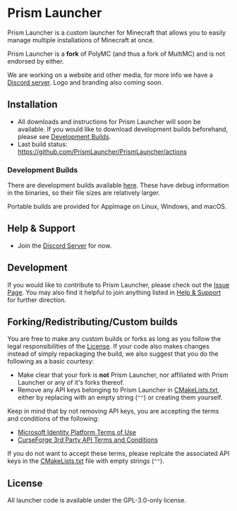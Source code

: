 # Prism Launcher

Prism Launcher is a custom launcher for Minecraft that allows you to easily manage multiple installations of Minecraft at once.

Prism Launcher is a **fork** of PolyMC (and thus a fork of MultiMC) and is not endorsed by either.

We are working on a website and other media, for more info we have a [Discord server](https://discord.gg/hX4g537UNE). Logo and branding also coming soon.

## Installation

- All downloads and instructions for Prism Launcher will soon be available. If you would like to download development builds beforehand, please see [Development Builds](#development-builds).
- Last build status: <https://github.com/PrismLauncher/PrismLauncher/actions>

### Development Builds

There are development builds available [here](https://github.com/PrismLauncher/PrismLauncher/actions). These have debug information in the binaries, so their file sizes are relatively larger.

Portable builds are provided for AppImage on Linux, Windows, and macOS.

## Help & Support

- Join the [Discord Server](https://discord.gg/hX4g537UNE) for now.

## Development

If you would like to contribute to Prism Launcher, please check out the [Issue Page](https://github.com/PrismLauncher/PrismLauncher/issues). You may also find it helpful to join anything listed in [Help & Support](#help--support) for further direction.

## Forking/Redistributing/Custom builds

You are free to make any custom builds or forks as long as you follow the legal responsibilities of the [License](https://github.com/PrismLauncher/PrismLauncher/blob/develop/LICENSE). If your code also makes changes instead of simply repackaging the build, we also suggest that you do the following as a basic courtesy:

- Make clear that your fork is **not** Prism Launcher, nor affiliated with Prism Launcher or any of it's forks thereof.
- Remove any API keys belonging to Prism Launcher in [CMakeLists.txt](https://github.com/PrismLauncher/PrismLauncher/blob/develop/CMakeLists.txt), either by replacing with an empty string (`""`) or creating them yourself.

Keep in mind that by not removing API keys, you are accepting the terms and conditions of the following:

- [Microsoft Identity Platform Terms of Use](https://docs.microsoft.com/en-us/legal/microsoft-identity-platform/terms-of-use)
- [CurseForge 3rd Party API Terms and Conditions](https://support.curseforge.com/en/support/solutions/articles/9000207405-curse-forge-3rd-party-api-terms-and-conditions)

If you do not want to accept these terms, please replcate the associated API keys in the [CMakeLists.txt](https://github.com/PrismLauncher/PrismLauncher/blob/develop/CMakeLists.txt) file with empty strings (`""`).

## License

All launcher code is available under the GPL-3.0-only license.
